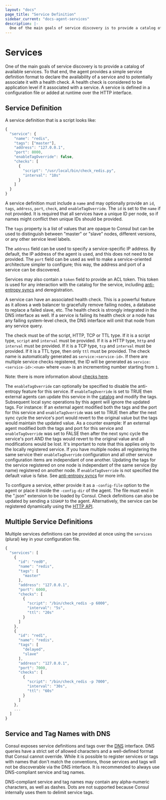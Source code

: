 ```yaml
---
layout: "docs"
page_title: "Service Definition"
sidebar_current: "docs-agent-services"
description: |-
  One of the main goals of service discovery is to provide a catalog of available services. To that end, the agent provides a simple service definition format to declare the availability of a service and to potentially associate it with a health check. A health check is considered to be application level if it associated with a service. A service is defined in a configuration file or added at runtime over the HTTP interface.
---
```


# Services

One of the main goals of service discovery is to provide a catalog of available
services. To that end, the agent provides a simple service definition format
to declare the availability of a service and to potentially associate it with
a health check. A health check is considered to be application level if it
associated with a service. A service is defined in a configuration file
or added at runtime over the HTTP interface.

## Service Definition

A service definition that is a script looks like:

```javascript
{
  "service": {
    "name": "redis",
    "tags": ["master"],
    "address": "127.0.0.1",
    "port": 8000,
    "enableTagOverride": false,
    "checks": [
      {
        "script": "/usr/local/bin/check_redis.py",
        "interval": "10s"
      }
    ]
  }
}
```

A service definition must include a `name` and may optionally provide
an `id`, `tags`, `address`, `port`, `check`, and `enableTagOverride`.  The `id` is 
set to the `name` if not provided. It is required that all services have a unique 
ID per node, so if names might conflict then unique IDs should be provided.

The `tags` property is a list of values that are opaque to Consul but can be used to
distinguish between "master" or "slave" nodes, different versions, or any other service
level labels.

The `address` field can be used to specify a service-specific IP address. By
default, the IP address of the agent is used, and this does not need to be provided.
The `port` field can be used as well to make a service-oriented architecture
simpler to configure; this way, the address and port of a service can
be discovered.

Services may also contain a `token` field to provide an ACL token. This token is
used for any interaction with the catalog for the service, including
[anti-entropy syncs](/docs/internals/anti-entropy.html) and deregistration.

A service can have an associated health check. This is a powerful feature as
it allows a web balancer to gracefully remove failing nodes, a database
to replace a failed slave, etc. The health check is strongly integrated in
the DNS interface as well. If a service is failing its health check or a
node has any failing system-level check, the DNS interface will omit that
node from any service query.

The check must be of the script, HTTP, TCP or TTL type. If it is a script type,
`script` and `interval` must be provided. If it is a HTTP type, `http` and
`interval` must be provided. If it is a TCP type, `tcp` and `interval` must be
provided. If it is a TTL type, then only `ttl` must be provided. The check name
is automatically generated as `service:<service-id>`. If there are multiple
service checks registered, the ID will be generated as
`service:<service-id>:<num>` where `<num>` is an incrementing number starting
from `1`.

Note: there is more information about [checks here](/docs/agent/checks.html). 

The `enableTagOverride` can optionally be specified to disable the anti-entropy 
feature for this service. If `enableTagOverride` is set to TRUE then external 
agents can update this service in the [catalog](/docs/agent/http/catalog.html) and modify the tags. Subsequent
local sync operations by this agent will ignore the updated tags. For instance: If an external agent
modified both the tags and the port for this service and `enableTagOverride` 
was set to TRUE then after the next sync cycle the service's port would revert 
to the original value but the tags would maintain the updated value. As a 
counter example: If an external agent modified both the tags and port for this 
service and `enableTagOverride` was set to FALSE then after the next sync 
cycle the service's port AND the tags would revert to the original value and
all modifications would be lost. It's important to note that this applies only
to the locally registered service. If you have multiple nodes all registering
the same service their `enableTagOverride` configuration and all other service
configuration items are independant of one another. Updating the tags for
the service registered on one node is independant of the same service (by name)
registered on another node. If `enableTagOverride` is not specified the default 
value is false.  See [anti-entropy syncs](/docs/internals/anti-entropy.html)
for more info.

To configure a service, either provide it as a `-config-file` option to the
agent or place it inside the `-config-dir` of the agent. The file must
end in the ".json" extension to be loaded by Consul. Check definitions can
also be updated by sending a `SIGHUP` to the agent. Alternatively, the
service can be registered dynamically using the [HTTP API](/docs/agent/http.html).

## Multiple Service Definitions

Multiple services definitions can be provided at once using the `services`
(plural) key in your configuration file.

```javascript
{
  "services": [
    {
      "id": "red0",
      "name": "redis",
      "tags": [
        "master"
      ],
      "address": "127.0.0.1",
      "port": 6000,
      "checks": [
        {
          "script": "/bin/check_redis -p 6000",
          "interval": "5s",
          "ttl": "20s"
        }
      ]
    },
    {
      "id": "red1",
      "name": "redis",
      "tags": [
        "delayed",
        "slave"
      ],
      "address": "127.0.0.1",
      "port": 7000,
      "checks": [
        {
          "script": "/bin/check_redis -p 7000",
          "interval": "30s",
          "ttl": "60s"
        }
      ]
    },
    ...
  ]
}
```

## Service and Tag Names with DNS

Consul exposes service definitions and tags over the [DNS](/docs/agent/dns.html)
interface. DNS queries have a strict set of allowed characters and a
well-defined format that Consul cannot override. While it is possible to
register services or tags with names that don't match the conventions, those
services and tags will not be discoverable via the DNS interface. It is
recommended to always use DNS-compliant service and tag names.

DNS-compliant service and tag names may contain any alpha-numeric characters, as
well as dashes. Dots are not supported because Consul internally uses them to
delimit service tags.
